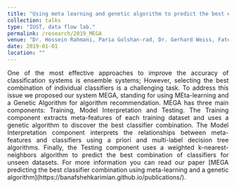 ```yaml
---
title: "Using meta learning and genetic algorithm to predict the best ensemble of classifiers for a dataset"
collection: talks
type: "IUST, data flow lab."
permalink: /research/2019_MEGA
venue: "Dr. Hossein Rahmani, Paria Golshan-rad, Dr. Gerhard Weiss, Fatemeh Karimkhani"
date: 2019-01-01
location: ""
---
```

<p align="justify"> One of the most effective approaches to improve the accuracy
of classification systems is ensemble systems; However, selecting the best combination
of individual classifiers is a challenging task. To address this issue we proposed our system MEGA, standing for using MEta-learning and a Genetic Algorithm for algorithm recommendation. MEGA has three main components: Training,
Model Interpretation and Testing. The Training component extracts meta-features of each training dataset and uses a genetic
algorithm to discover the best classifier combination. The Model Interpretation component interprets the relationships between
meta-features and classifiers using a priori and multi-label decision tree algorithms. Finally, the Testing component uses a
weighted k-nearest-neighbors algorithm to predict the best combination of classifiers for unseen datasets. For more information you can read our paper [MEGA predicting the best classifier combination using meta-learning and a genetic algorithm](https://banafshehkarimian.github.io/publications/). </p>
